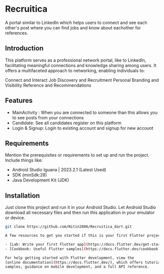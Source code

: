 # Recruitica


A portal similar to LinkedIn which helps users to connect and see each other's post where you can find jobs and know about eachother for references.


## Introduction

This platform serves as a professional network portal, like to LinkedIn, facilitating meaningful connections and knowledge sharing among users. It offers a multifaceted approach to networking, enabling individuals to:

Connect and Interact
Job Discovery and Recruitment
Personal Branding and Visibility
Reference and Recommendations

## Features

- MainActivity : When you are connected to someone than this allows you to see posts from your connections
- Candidate: See all candidates register on this platform
- Login & Signup: Login to existing account and signup for new account

## Requirements

Mention the prerequisites or requirements to set up and run the project. Include things like:

- Android Studio Iguana | 2023.2.1 (Latest Used)
- SDK (minSdk:28)
- Java Development Kit (JDK)

## Installation

Just clone this project and run it in your Android Studio.
Let Android Studio download all necessary files and then run this application in your emulator or device.

```bash
git clone https://github.com/Nitin2806/Recruitica_dart.git

A few resources to get you started if this is your first Flutter project:

- [Lab: Write your first Flutter app](https://docs.flutter.dev/get-started/codelab)
- [Cookbook: Useful Flutter samples](https://docs.flutter.dev/cookbook)

For help getting started with Flutter development, view the
[online documentation](https://docs.flutter.dev/), which offers tutorials,
samples, guidance on mobile development, and a full API reference.
